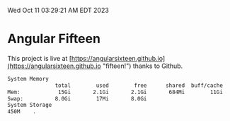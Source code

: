Wed Oct 11 03:29:21 AM EDT 2023

# Angular Fifteen


This project is live at [https://angularsixteen.github.io](https://angularsixteen.github.io "fifteen!") thanks to Github.

```bash
System Memory
               total        used        free      shared  buff/cache   available
Mem:            15Gi       2.1Gi       2.1Gi       684Mi        11Gi        12Gi
Swap:          8.0Gi        17Mi       8.0Gi
System Storage
450M	.
```
```bash
